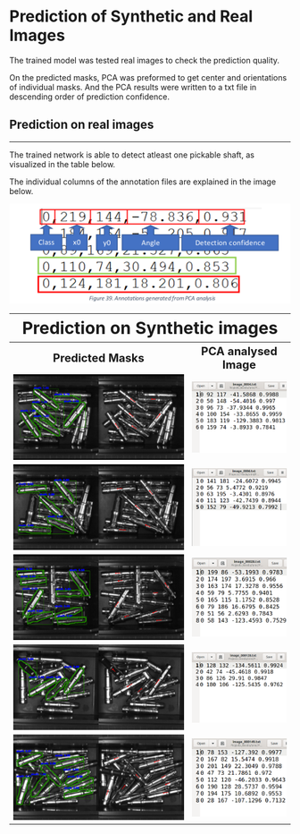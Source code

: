 # Prediction of Synthetic and Real Images

The trained model was tested real images to check the prediction quality. 

On the predicted masks, PCA was preformed to get center and orientations of individual masks. And the PCA results were written to a txt file in descending order of prediction confidence.

## Prediction on real images
----
The trained network is able to detect atleast one pickable shaft, as visualized in the table below.   

The individual columns of the annotation files are explained in the image below.
<p align="center">
    <img src="https://github.com/SriniMaiya/Shaft-Localization/blob/main/readme_files/annot_file_explanation.png"/>
</p>

<table>
<tr>
    <th colspan="3" style="font-size:30px; text-align: center;"> Prediction on Synthetic images </th>
<tr>

<tr>
    <th><b style="font-size:20px; text-align: center;" > Predicted Masks </b> </th>
    <th><b style="font-size:20px; text-align: center;"> PCA analysed Image  </b> </th>
</tr>

<tr>
    <td><img src = "https://github.com/SriniMaiya/Shaft-Localization/blob/main/readme_files/image_0004_pred.bmp"  ></img></td>
    <td><img src="https://github.com/SriniMaiya/Shaft-Localization/blob/main/readme_files/0004.png"  ></img></td>
</tr>

<tr>
    <td><img src = "https://github.com/SriniMaiya/Shaft-Localization/blob/main/readme_files/image_0006_pred.bmp"  ></img></td>
    <td><img src="https://github.com/SriniMaiya/Shaft-Localization/blob/main/readme_files/006.png"  ></img></td>
</tr>

<tr>
    <td><img src = "https://github.com/SriniMaiya/Shaft-Localization/blob/main/readme_files/image_00028_pred.bmp"  ></img></td>
    <td><img src="https://github.com/SriniMaiya/Shaft-Localization/blob/main/readme_files/0028.png"  ></img></td>
</tr>

<tr>
    <td><img src = "https://github.com/SriniMaiya/Shaft-Localization/blob/main/readme_files/image_000128_pred.bmp"  ></img></td>
    <td><img src="https://github.com/SriniMaiya/Shaft-Localization/blob/main/readme_files/00128.png"  ></img></td>
</tr>

<tr>
    <td><img src = "https://github.com/SriniMaiya/Shaft-Localization/blob/main/readme_files/image_000149_pred.bmp"  ></img></td>
    <td><img src="https://github.com/SriniMaiya/Shaft-Localization/blob/main/readme_files/00149.png"  ></img></td>
</tr>
</table>


